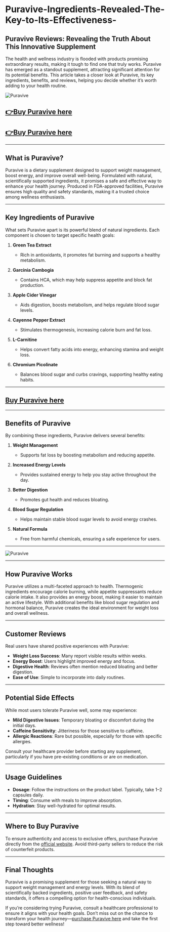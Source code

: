 # Puravive-Ingredients-Revealed-The-Key-to-Its-Effectiveness-

## Puravive Reviews: Revealing the Truth About This Innovative Supplement  

The health and wellness industry is flooded with products promising extraordinary results, making it tough to find one that truly works. Puravive has emerged as a standout supplement, attracting significant attention for its potential benefits. This article takes a closer look at Puravive, its key ingredients, benefits, and reviews, helping you decide whether it’s worth adding to your health routine.  

![Puravive](https://github.com/user-attachments/assets/9e779f6e-3908-44ff-b733-e06f65b30477)  

## [👉Buy Puravive here](https://tinyurl.com/bdev4nn2)  
## [👉Buy Puravive here](https://tinyurl.com/bdev4nn2)  

---

## What is Puravive?  

Puravive is a dietary supplement designed to support weight management, boost energy, and improve overall well-being. Formulated with natural, scientifically supported ingredients, it promises a safe and effective way to enhance your health journey. Produced in FDA-approved facilities, Puravive ensures high quality and safety standards, making it a trusted choice among wellness enthusiasts.  

---

## Key Ingredients of Puravive  

What sets Puravive apart is its powerful blend of natural ingredients. Each component is chosen to target specific health goals:  

1. **Green Tea Extract**  
   - Rich in antioxidants, it promotes fat burning and supports a healthy metabolism.  

2. **Garcinia Cambogia**  
   - Contains HCA, which may help suppress appetite and block fat production.  

3. **Apple Cider Vinegar**  
   - Aids digestion, boosts metabolism, and helps regulate blood sugar levels.  

4. **Cayenne Pepper Extract**  
   - Stimulates thermogenesis, increasing calorie burn and fat loss.  

5. **L-Carnitine**  
   - Helps convert fatty acids into energy, enhancing stamina and weight loss.  

6. **Chromium Picolinate**  
   - Balances blood sugar and curbs cravings, supporting healthy eating habits.  

---

## [Buy Puravive here](https://tinyurl.com/bdev4nn2)  

---

## Benefits of Puravive  

By combining these ingredients, Puravive delivers several benefits:  

1. **Weight Management**  
   - Supports fat loss by boosting metabolism and reducing appetite.  

2. **Increased Energy Levels**  
   - Provides sustained energy to help you stay active throughout the day.  

3. **Better Digestion**  
   - Promotes gut health and reduces bloating.  

4. **Blood Sugar Regulation**  
   - Helps maintain stable blood sugar levels to avoid energy crashes.  

5. **Natural Formula**  
   - Free from harmful chemicals, ensuring a safe experience for users.  

---

![Puravive](https://github.com/user-attachments/assets/a5db1d0c-dfcf-4274-b189-06d5f644ddbc)  

---

## How Puravive Works  

Puravive utilizes a multi-faceted approach to health. Thermogenic ingredients encourage calorie burning, while appetite suppressants reduce calorie intake. It also provides an energy boost, making it easier to maintain an active lifestyle. With additional benefits like blood sugar regulation and hormonal balance, Puravive creates the ideal environment for weight loss and overall wellness.  

---

## Customer Reviews  

Real users have shared positive experiences with Puravive:  

- **Weight Loss Success**: Many report visible results within weeks.  
- **Energy Boost**: Users highlight improved energy and focus.  
- **Digestive Health**: Reviews often mention reduced bloating and better digestion.  
- **Ease of Use**: Simple to incorporate into daily routines.  

---

## Potential Side Effects  

While most users tolerate Puravive well, some may experience:  

- **Mild Digestive Issues**: Temporary bloating or discomfort during the initial days.  
- **Caffeine Sensitivity**: Jitteriness for those sensitive to caffeine.  
- **Allergic Reactions**: Rare but possible, especially for those with specific allergies.  

Consult your healthcare provider before starting any supplement, particularly if you have pre-existing conditions or are on medication.  

---

## Usage Guidelines  

- **Dosage**: Follow the instructions on the product label. Typically, take 1–2 capsules daily.  
- **Timing**: Consume with meals to improve absorption.  
- **Hydration**: Stay well-hydrated for optimal results.  

---

## Where to Buy Puravive  

To ensure authenticity and access to exclusive offers, purchase Puravive directly from the [official website](https://tinyurl.com/bdev4nn2). Avoid third-party sellers to reduce the risk of counterfeit products.  

---

## Final Thoughts  

Puravive is a promising supplement for those seeking a natural way to support weight management and energy levels. With its blend of scientifically backed ingredients, positive user feedback, and safety standards, it offers a compelling option for health-conscious individuals.  

If you’re considering trying Puravive, consult a healthcare professional to ensure it aligns with your health goals. Don’t miss out on the chance to transform your health journey—[purchase Puravive here](https://tinyurl.com/bdev4nn2) and take the first step toward better wellness!  


